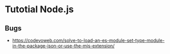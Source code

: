 # Tutotial Node.js

## Bugs

- https://codevoweb.com/solve-to-load-an-es-module-set-type-module-in-the-package-json-or-use-the-mjs-extension/
